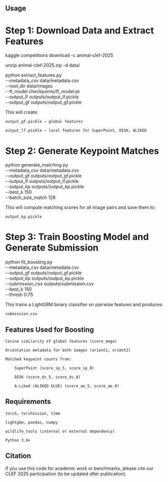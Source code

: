## Usage
# Step 1: Download Data and Extract Features

kaggle competitions download -c animal-clef-2025

unzip animal-clef-2025.zip -d data/

python extract_features.py \
  --metadata_csv data/metadata.csv \
  --root_dir data/images \
  --ft_model checkpoints/ft_model.pt \
  --output_lf outputs/output_lf.pickle \
  --output_gf outputs/output_gf.pickle

This will create:

    output_gf.pickle — global features

    output_lf.pickle — local features for SuperPoint, DISK, ALIKED

# Step 2: Generate Keypoint Matches

python generate_matching.py \
  --metadata_csv data/metadata.csv \
  --output_gf outputs/output_gf.pickle \
  --output_lf outputs/output_lf.pickle \
  --output_kp outputs/output_kp.pickle \
  --best_k 150 \
  --batch_size_match 128

This will compute matching scores for all image pairs and save them to:

    output_kp.pickle

# Step 3: Train Boosting Model and Generate Submission

python fit_boosting.py \
  --metadata_csv data/metadata.csv \
  --output_gf outputs/output_gf.pickle \
  --output_kp outputs/output_kp.pickle \
  --submission_csv outputs/submission.csv \
  --best_k 150 \
  --thresh 0.75

This trains a LightGBM binary classifier on pairwise features and produces:

    submission.csv

## Features Used for Boosting

    Cosine similarity of global features (score_mega)

    Orientation metadata for both images (orient1, orient2)

    Matched keypoint counts from:

        SuperPoint (score_sp_5, score_sp_8)

        DISK (score_ds_5, score_ds_8)

        A-Liked (ALIKED GLUE) (score_ae_5, score_ae_8)

## Requirements

    torch, torchvision, timm

    lightgbm, pandas, numpy

    wildlife_tools (internal or external dependency)

    Python 3.8+

## Citation

If you use this code for academic work or benchmarks, please cite our CLEF 2025 participation (to be updated after publication).

